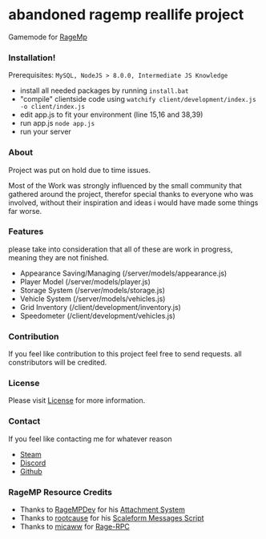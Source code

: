# abandoned ragemp reallife project
Gamemode for [RageMp](https://rage.mp/)

### Installation!

  Prerequisites: `MySQL, NodeJS > 8.0.0, Intermediate JS Knowledge`
  - install all needed packages by running `install.bat`
  - "compile" clientside code using `watchify client/development/index.js -o client/index.js`
  - edit app.js to fit your environment (line 15,16 and 38,39)
  - run app.js `node app.js`
  - run your server
 
 
### About

Project was put on hold due to time issues.

Most of the Work was strongly influenced by the small community that gathered around the project, therefor special thanks to everyone who was involved, without their inspiration and ideas i would have made some things far worse.

### Features
please take into consideration that all of these are work in progress, meaning they are not finished.
- Appearance Saving/Managing (/server/models/appearance.js)
- Player Model (/server/models/player.js)
- Storage System (/server/models/storage.js)
- Vehicle System (/server/models/vehicles.js)
- Grid Inventory (/client/development/inventory.js)
- Speedometer (/client/development/vehicles.js)


### Contribution
If you feel like contribution to this project feel free to send requests.
all constributors will be credited.



### License
Please visit [License](https://github.com/Z8pn/reallife/blob/master/LICENSE) for more information.


### Contact
If you feel like contacting me for whatever reason
- [Steam](https://steamcommunity.com/id/z8pn/)
- [Discord](Z8pn#1337)
- [Github](https://github.com/Z8pn)



### RageMP Resource Credits
- Thanks to [RageMPDev](https://rage.mp/profile/1-ragempdev/) for his  [Attachment System](https://rage.mp/files/file/144-efficient-attachment-sync/)
- Thanks to [rootcause](https://rage.mp/profile/17917-rootcause/) for his [Scaleform Messages Script](https://rage.mp/files/file/26-scaleform-messages/)
- Thanks to [micaww](https://github.com/micaww) for [Rage-RPC](https://github.com/micaww/rage-rpc)
